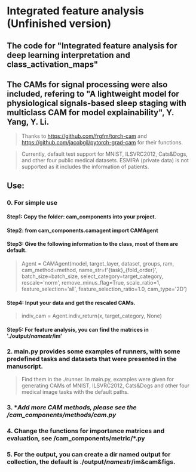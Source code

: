 # Integrated feature analysis (Unfinished version)

## The code for "Integrated feature analysis for deep learning interpretation and class_activation_maps"

## The CAMs for signal processing were also included, refering to "A lightweight model for physiological signals-based sleep staging with multiclass CAM for model explainability", Y. Yang, Y. Li.

> Thanks to https://github.com/frgfm/torch-cam and https://github.com/jacobgil/pytorch-grad-cam for their functions.

> Currently, default test support for MNIST, ILSVRC2012, Cats&Dogs, and other four public medical datasets. ESMIRA (private data) is not supported as it includes the information of patients.


## Use:
### 0. **For simple use** ###
#### Step1: Copy the folder: cam_components into your project.
#### Step2: from cam_components.camagent import CAMAgent
#### Step3: Give the following information to the class, most of them are default.
> Agent = CAMAgent(model, target_layer, dataset, groups, ram, cam_method=method, name_str=f'{task}_{fold_order}',
>                         batch_size=batch_size, select_category=target_category, rescale='norm',  remove_minus_flag=True, scale_ratio=1,
>                         feature_selection='all', feature_selection_ratio=1.0, cam_type='2D')
#### Step4: Input your data and get the rescaled CAMs.
> indiv_cam = Agent.indiv_return(x, target_category, None)
#### Step5: For feature analysis, you can find the matrices in './output/*namestr*/im'

### 2. main.py provides some examples of runners, with some predefined tasks and datasets that were presented in the manuscript.
> Find them in the ./runner.
> In main.py, examples were given for generating CAMs of MNIST, ILSVRC2012, Cats&Dogs and other four medical image tasks with the default paths.

### 3. **Add more CAM methods, please see the /cam_components/methods/*cam.py**


### 4. **Change the functions for importance matrices and evaluation, see /cam_components/metric/*.py**


### 5. For the output, you can create a dir named output for collection, the default is ./output/*namestr*/im&cam&figs.

